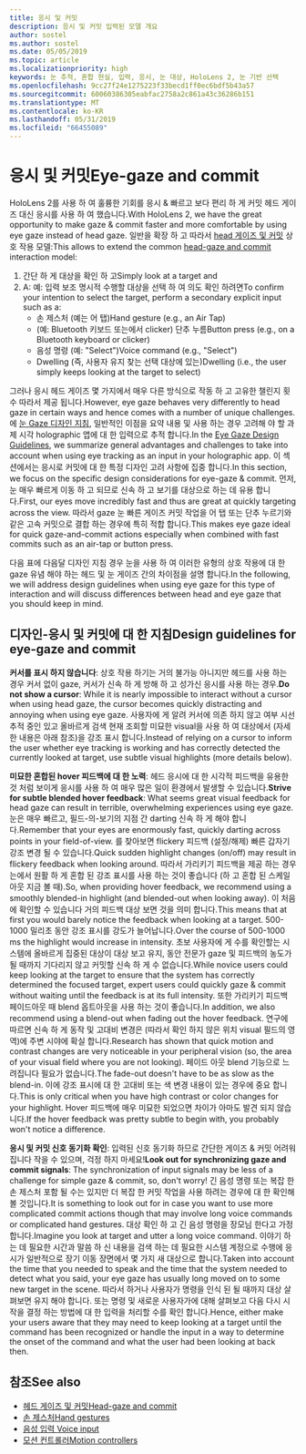 ```yaml
---
title: 응시 및 커밋
description: 응시 및 커밋 입력된 모델 개요
author: sostel
ms.author: sostel
ms.date: 05/05/2019
ms.topic: article
ms.localizationpriority: high
keywords: 눈 추적, 혼합 현실, 입력, 응시, 눈 대상, HoloLens 2, 눈 기반 선택
ms.openlocfilehash: 9cc27f24e1275223f33becd1ff0ec6bdf5b43a57
ms.sourcegitcommit: 60060386305eabfac2758a2c861a43c36286b151
ms.translationtype: MT
ms.contentlocale: ko-KR
ms.lasthandoff: 05/31/2019
ms.locfileid: "66455089"
---
```

# <a name="eye-gaze-and-commit"></a><span data-ttu-id="05431-104">응시 및 커밋</span><span class="sxs-lookup"><span data-stu-id="05431-104">Eye-gaze and commit</span></span>
<span data-ttu-id="05431-105">HoloLens 2를 사용 하 여 훌륭한 기회를 응시 & 빠르고 보다 편리 하 게 커밋 헤드 게이즈 대신 응시를 사용 하 여 했습니다.</span><span class="sxs-lookup"><span data-stu-id="05431-105">With HoloLens 2, we have the great opportunity to make gaze & commit faster and more comfortable by using eye gaze instead of head gaze.</span></span> <span data-ttu-id="05431-106">일반을 확장 하 고 따라서 [head 게이즈 및 커밋](gaze-and-commit.md) 상호 작용 모델:</span><span class="sxs-lookup"><span data-stu-id="05431-106">This allows to extend the common [head-gaze and commit](gaze-and-commit.md) interaction model:</span></span> 
1. <span data-ttu-id="05431-107">간단 하 게 대상을 확인 하 고</span><span class="sxs-lookup"><span data-stu-id="05431-107">Simply look at a target and</span></span> 
2. <span data-ttu-id="05431-108">A: 예: 입력 보조 명시적 수행할 대상을 선택 하 여 의도 확인 하려면</span><span class="sxs-lookup"><span data-stu-id="05431-108">To confirm your intention to select the target, perform a secondary explicit input such as a:</span></span>  
   - <span data-ttu-id="05431-109">손 제스처 (예는 어 탭)</span><span class="sxs-lookup"><span data-stu-id="05431-109">Hand gesture (e.g., an Air Tap)</span></span>
   - <span data-ttu-id="05431-110">(예: Bluetooth 키보드 또는에서 clicker) 단추 누름</span><span class="sxs-lookup"><span data-stu-id="05431-110">Button press (e.g., on a Bluetooth keyboard or clicker)</span></span>
   - <span data-ttu-id="05431-111">음성 명령 (예: "Select")</span><span class="sxs-lookup"><span data-stu-id="05431-111">Voice command (e.g., "Select")</span></span>
   - <span data-ttu-id="05431-112">Dwelling (즉, 사용자 유지 찾는 선택 대상에 있는)</span><span class="sxs-lookup"><span data-stu-id="05431-112">Dwelling (i.e., the user simply keeps looking at the target to select)</span></span>

<span data-ttu-id="05431-113">그러나 응시 헤드 게이즈 몇 가지에서 매우 다른 방식으로 작동 하 고 고유한 챌린지 횟수 따라서 제공 됩니다.</span><span class="sxs-lookup"><span data-stu-id="05431-113">However, eye gaze behaves very differently to head gaze in certain ways and hence comes with a number of unique challenges.</span></span> <span data-ttu-id="05431-114">에 [눈 Gaze 디자인 지침](eye-tracking.md), 일반적인 이점을 요약 내용 및 사용 하는 경우 고려해 야 할 과제 시각 holographic 앱에 대 한 입력으로 추적 합니다.</span><span class="sxs-lookup"><span data-stu-id="05431-114">In the [Eye Gaze Design Guidelines](eye-tracking.md), we summarize general advantages and challenges to take into account when using eye tracking as an input in your holographic app.</span></span> <span data-ttu-id="05431-115">이 섹션에서는 응시로 커밋에 대 한 특정 디자인 고려 사항에 집중 합니다.</span><span class="sxs-lookup"><span data-stu-id="05431-115">In this section, we focus on the specific design considerations for eye-gaze & commit.</span></span>
<span data-ttu-id="05431-116">먼저, 눈 매우 빠르게 이동 하 고 되므로 신속 하 고 보기를 대상으로 하는 데 유용 합니다.</span><span class="sxs-lookup"><span data-stu-id="05431-116">First, our eyes move incredibly fast and thus are great at quickly targeting across the view.</span></span> <span data-ttu-id="05431-117">따라서 gaze 눈 빠른 게이즈 커밋 작업을 어 탭 또는 단추 누르기와 같은 고속 커밋으로 결합 하는 경우에 특히 적합 합니다.</span><span class="sxs-lookup"><span data-stu-id="05431-117">This makes eye gaze ideal for quick gaze-and-commit actions especially when combined with fast commits such as an air-tap or button press.</span></span>
   
<span data-ttu-id="05431-118">다음 표에 다음달 디자인 지침 경우 눈을 사용 하 여 이러한 유형의 상호 작용에 대 한 gaze 유념 해야 하는 헤드 및 눈 게이즈 간의 차이점을 설명 합니다.</span><span class="sxs-lookup"><span data-stu-id="05431-118">In the following, we will address design guidelines when using eye gaze for this type of interaction and will discuss differences between head and eye gaze that you should keep in mind.</span></span>

## <a name="design-guidelines-for-eye-gaze-and-commit"></a><span data-ttu-id="05431-119">디자인-응시 및 커밋에 대 한 지침</span><span class="sxs-lookup"><span data-stu-id="05431-119">Design guidelines for eye-gaze and commit</span></span>

<span data-ttu-id="05431-120">**커서를 표시 하지 않습니다**: 상호 작용 하기는 거의 불가능 아니지만 헤드를 사용 하는 경우 커서 없이 gaze, 커서가 신속 하 게 방해 하 고 성가신 응시를 사용 하는 경우.</span><span class="sxs-lookup"><span data-stu-id="05431-120">**Do not show a cursor**: While it is nearly impossible to interact without a cursor when using head gaze, the cursor becomes quickly distracting and annoying when using eye gaze.</span></span> <span data-ttu-id="05431-121">사용자에 게 알려 커서에 의존 하지 않고 여부 시선 추적 중인 있고 올바르게 검색 현재 조회할 미묘한 visual을 사용 하 여 대상에서 (자세한 내용은 아래 참조)을 강조 표시 합니다.</span><span class="sxs-lookup"><span data-stu-id="05431-121">Instead of relying on a cursor to inform the user whether eye tracking is working and has correctly detected the currently looked at target, use subtle visual highlights (more details below).</span></span>

<span data-ttu-id="05431-122">**미묘한 혼합된 hover 피드백에 대 한 노력**: 헤드 응시에 대 한 시각적 피드백을 유용한 것 처럼 보이게 응시를 사용 하 여 매우 많은 일이 환경에서 발생할 수 있습니다.</span><span class="sxs-lookup"><span data-stu-id="05431-122">**Strive for subtle blended hover feedback**: What seems great visual feedback for head gaze can result in terrible, overwhelming experiences using eye gaze.</span></span> <span data-ttu-id="05431-123">눈은 매우 빠르고, 필드-의-보기의 지점 간 darting 신속 하 게 해야 합니다.</span><span class="sxs-lookup"><span data-stu-id="05431-123">Remember that your eyes are enormously fast, quickly darting across points in your field-of-view.</span></span> <span data-ttu-id="05431-124">를 찾아보면 flickery 피드백 (설정/해제) 빠른 갑자기 강조 변경 될 수 있습니다.</span><span class="sxs-lookup"><span data-stu-id="05431-124">Quick sudden highlight changes (on/off) may result in flickery feedback when looking around.</span></span> <span data-ttu-id="05431-125">따라서 가리키기 피드백을 제공 하는 경우는에서 원활 하 게 혼합 된 강조 표시를 사용 하는 것이 좋습니다 (하 고 혼합 된 스케일 아웃 지금 볼 때).</span><span class="sxs-lookup"><span data-stu-id="05431-125">So, when providing hover feedback, we recommend using a smoothly blended-in highlight (and blended-out when looking away).</span></span> <span data-ttu-id="05431-126">이 처음에 확인할 수 있습니다 거의 피드백 대상 보면 것을 의미 합니다.</span><span class="sxs-lookup"><span data-stu-id="05431-126">This means that at first you would barely notice the feedback when looking at a target.</span></span> <span data-ttu-id="05431-127">500-1000 밀리초 동안 강조 표시를 강도가 늘어납니다.</span><span class="sxs-lookup"><span data-stu-id="05431-127">Over the course of 500-1000 ms the highlight would increase in intensity.</span></span> <span data-ttu-id="05431-128">초보 사용자에 게 수를 확인할는 시스템에 올바르게 집중된 대상이 대상 보고 유지, 동안 전문가 gaze 및 피드백의 농도가 될 때까지 기다리지 않고 커밋할 신속 하 게 수 없습니다.</span><span class="sxs-lookup"><span data-stu-id="05431-128">While novice users could keep looking at the target to ensure that the system has correctly determined the focused target, expert users could quickly gaze & commit without waiting until the feedback is at its full intensity.</span></span> <span data-ttu-id="05431-129">또한 가리키기 피드백 페이드아웃 때 blend 옵트아웃을 사용 하는 것이 좋습니다.</span><span class="sxs-lookup"><span data-stu-id="05431-129">In addition, we also recommend using a blend-out when fading out the hover feedback.</span></span> <span data-ttu-id="05431-130">연구에 따르면 신속 하 게 동작 및 고대비 변경은 (따라서 확인 하지 않은 위치 visual 필드의 영역)에 주변 시야에 확실 합니다.</span><span class="sxs-lookup"><span data-stu-id="05431-130">Research has shown that quick motion and contrast changes are very noticeable in your peripheral vision (so, the area of your visual field where you are not looking).</span></span> <span data-ttu-id="05431-131">페이드 아웃 blend 기능으로 느려집니다 필요가 없습니다.</span><span class="sxs-lookup"><span data-stu-id="05431-131">The fade-out doesn't have to be as slow as the blend-in.</span></span> <span data-ttu-id="05431-132">이에 강조 표시에 대 한 고대비 또는 색 변경 내용이 있는 경우에 중요 합니다.</span><span class="sxs-lookup"><span data-stu-id="05431-132">This is only critical when you have high contrast or color changes for your highlight.</span></span> <span data-ttu-id="05431-133">Hover 피드백에 매우 미묘한 되었으면 차이가 아마도 발견 되지 않습니다.</span><span class="sxs-lookup"><span data-stu-id="05431-133">If the hover feedback was pretty subtle to begin with, you probably won't notice a difference.</span></span>

<span data-ttu-id="05431-134">**응시 및 커밋 신호 동기화 확인**: 입력된 신호 동기화 하므로 간단한 게이즈 & 커밋 어려워집니다 작을 수 있으며, 걱정 하지 마세요!</span><span class="sxs-lookup"><span data-stu-id="05431-134">**Look out for synchronizing gaze and commit signals**: The synchronization of input signals may be less of a challenge for simple gaze & commit, so, don't worry!</span></span> <span data-ttu-id="05431-135">긴 음성 명령 또는 복잡 한 손 제스처 포함 될 수는 있지만 더 복잡 한 커밋 작업을 사용 하려는 경우에 대 한 확인해 볼 것입니다.</span><span class="sxs-lookup"><span data-stu-id="05431-135">It is something to look out for in case you want to use more complicated commit actions though that may involve long voice commands or complicated hand gestures.</span></span> <span data-ttu-id="05431-136">대상 확인 하 고 긴 음성 명령을 장모님 한다고 가정 합니다.</span><span class="sxs-lookup"><span data-stu-id="05431-136">Imagine you look at target and utter a long voice command.</span></span> <span data-ttu-id="05431-137">이야기 하는 데 필요한 시간과 말씀 하 신 내용을 검색 하는 데 필요한 시스템 계정으로 수행에 응시가 일반적으로 장기 이동 장면에서 몇 가지 새 대상으로 합니다.</span><span class="sxs-lookup"><span data-stu-id="05431-137">Taken into account the time that you needed to speak and the time that the system needed to detect what you said, your eye gaze has usually long moved on to some new target in the scene.</span></span> <span data-ttu-id="05431-138">따라서 하거나 사용자가 명령을 인식 된 될 때까지 대상 살펴보면 유지 해야 합니다. 또는 명령 및 새로운 사용자가에 대해 살펴보고 다음 다시 시작을 결정 하는 방법에 대 한 입력을 처리할 수를 확인 합니다.</span><span class="sxs-lookup"><span data-stu-id="05431-138">Hence, either make your users aware that they may need to keep looking at a target until the command has been recognized or handle the input in a way to determine the onset of the command and what the user had been looking at back then.</span></span>

## <a name="see-also"></a><span data-ttu-id="05431-139">참조</span><span class="sxs-lookup"><span data-stu-id="05431-139">See also</span></span>
* [<span data-ttu-id="05431-140">헤드 게이즈 및 커밋</span><span class="sxs-lookup"><span data-stu-id="05431-140">Head-gaze and commit</span></span>](gaze-and-commit.md)
* [<span data-ttu-id="05431-141">손 제스처</span><span class="sxs-lookup"><span data-stu-id="05431-141">Hand gestures</span></span>](gestures.md)
* [<span data-ttu-id="05431-142">음성 입력 </span><span class="sxs-lookup"><span data-stu-id="05431-142">Voice input</span></span>](voice-design.md)
* [<span data-ttu-id="05431-143">모션 컨트롤러</span><span class="sxs-lookup"><span data-stu-id="05431-143">Motion controllers</span></span>](motion-controllers.md)

